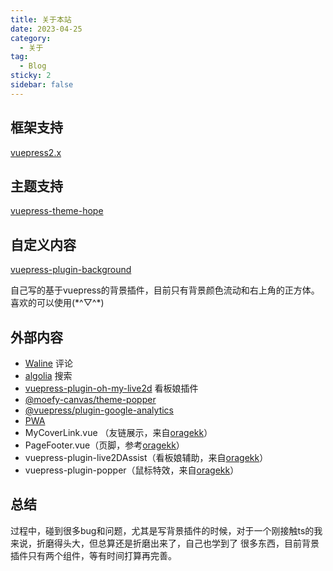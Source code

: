```yaml
---
title: 关于本站
date: 2023-04-25
category:
  - 关于
tag:
  - Blog
sticky: 2
sidebar: false
---
```


## 框架支持

[vuepress2.x](https://v2.vuepress.vuejs.org/zh/)

## 主题支持

[vuepress-theme-hope](https://theme-hope.vuejs.press/zh/)

## 自定义内容

[vuepress-plugin-background](https://github.com/S-sherry-R/vuepress-plugin-background)

自己写的基于vuepress的背景插件，目前只有背景颜色流动和右上角的正方体。喜欢的可以使用(\*\^▽\^\*)

## 外部内容

- [Waline](https://waline.js.org/) 评论
- [algolia](https://www.algolia.com/developers/?utm_content=powered_by&utm_source=localhost&utm_medium=referral&utm_campaign=docsearch) 搜索
- [vuepress-plugin-oh-my-live2d](https://github.com/oh-my-live2d/vuepress-plugin-oh-my-live2d) 看板娘插件
- [@moefy-canvas/theme-popper](https://github.com/moefyit/moefy-canvas)
- [@vuepress/plugin-google-analytics](https://v2.vuepress.vuejs.org/zh/reference/plugin/google-analytics.html)
- [PWA](https://vuepress-theme-hope.gitee.io/v2/pwa/zh/)
- MyCoverLink.vue （友链展示，来自[oragekk](https://oragekk.me/)）
- PageFooter.vue（页脚，参考[oragekk](https://oragekk.me/)）
- vuepress-plugin-live2DAssist（看板娘辅助，来自[oragekk](https://oragekk.me/)）
- vuepress-plugin-popper（鼠标特效，来自[oragekk](https://oragekk.me/)）

## 总结
过程中，碰到很多bug和问题，尤其是写背景插件的时候，对于一个刚接触ts的我来说，折磨得头大，但总算还是折磨出来了，自己也学到了
很多东西，目前背景插件只有两个组件，等有时间打算再完善。
